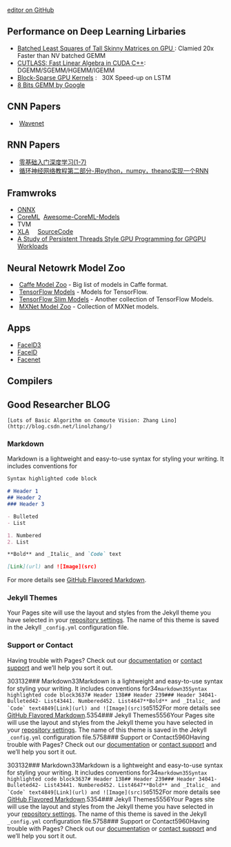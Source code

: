 [editor on GitHub](https://github.com/fsword73/jianyang.github.io/edit/master/index.md)

## Performance on Deep Learning Lirbaries 
- [Batched Least Squares of Tall Skinny Matrices on GPU ](https://www.nag.com/doc/techrep/pdf/tr1_17.pdf) : Clamied 20x Faster than NV batched GEMM
- [CUTLASS: Fast Linear Algebra in CUDA C++](https://devblogs.nvidia.com/parallelforall/cutlass-linear-algebra-cuda/): DGEMM/SGEMM/HGEMM/IGEMM
- [Block-Sparse GPU Kernels](https://blog.openai.com/block-sparse-gpu-kernels/) :   30X Speed-up on LSTM 
- [8 Bits GEMM by Google](https://github.com/google/gemmlowp)
  

## CNN Papers 
-  [Wavenet](https://arxiv.org/pdf/1609.03499.pdf) 
## RNN Papers
-  [零基础入门深度学习(1-7)](https://www.zybuluo.com/hanbingtao/note/433855)
-  [循环神经网络教程第二部分-用python，numpy，theano实现一个RNN](https://zhuanlan.zhihu.com/p/22289383)
## Framwroks
- [ONNX](https://github.com/onnx/onnx/blob/master/docs/IR.md)
- [CoreML](https://developer.apple.com/machine-learning/)
  [Awesome-CoreML-Models](https://github.com/likedan/Awesome-CoreML-Models)
- TVM
- [XLA](https://autodiff-workshop.github.io/slides/JeffDean.pdf)
     [SourceCode](https://github.com/tensorflow/tensorflow/tree/master/tensorflow/compiler)
- [A Study of Persistent Threads Style GPU Programming for GPGPU Workloads](http://www.idav.ucdavis.edu/func/return_pdf?pub_id=1089)
## Neural Netowrk Model Zoo
-  [Caffe Model Zoo](https://github.com/BVLC/caffe/wiki/Model-Zoo) - Big list of models in Caffe format.
-  [TensorFlow Models](https://github.com/tensorflow/models) - Models for TensorFlow.
-  [TensorFlow Slim Models](https://github.com/tensorflow/models/blob/master/slim/README.md) - Another collection of TensorFlow Models.
-  [MXNet Model Zoo](https://mxnet.incubator.apache.org/model_zoo/) - Collection of MXNet models.
## Apps
- [FaceID3](https://arxiv.org/abs/1502.00873)
- [FaceID](http://mmlab.ie.cuhk.edu.hk/pdf/YiSun_CVPR14.pdf)
- [Facenet](https://github.com/davidsandberg/facenet)
## Compilers 


## Good Researcher BLOG
    [Lots of Basic Algorithm on Comoute Vision: Zhang Lino](http://blog.csdn.net/linolzhang/)

### Markdown
Markdown is a lightweight and easy-to-use syntax for styling your writing. It includes conventions for
```markdown
Syntax highlighted code block

# Header 1
## Header 2
### Header 3

- Bulleted
- List

1. Numbered
2. List

**Bold** and _Italic_ and `Code` text

[Link](url) and ![Image](src)
```

For more details see [GitHub Flavored Markdown](https://guides.github.com/features/mastering-markdown/).

### Jekyll Themes

Your Pages site will use the layout and styles from the Jekyll theme you have selected in your [repository settings](https://github.com/fsword73/jianyang.github.io/settings). The name of this theme is saved in the Jekyll `_config.yml` configuration file.

### Support or Contact

Having trouble with Pages? Check out our [documentation](https://help.github.com/categories/github-pages-basics/) or [contact support](https://github.com/contact) and we’ll help you sort it out.

303132### Markdown33Markdown is a lightweight and easy-to-use syntax for styling your writing. It includes conventions for34```markdown35Syntax highlighted code block3637# Header 138## Header 239### Header 34041- Bulleted42- List43441. Numbered452. List4647**Bold** and _Italic_ and `Code` text4849[Link](url) and ![Image](src)50```5152For more details see [GitHub Flavored Markdown](https://guides.github.com/features/mastering-markdown/).5354### Jekyll Themes5556Your Pages site will use the layout and styles from the Jekyll theme you have selected in your [repository settings](https://github.com/fsword73/jianyang.github.io/settings). The name of this theme is saved in the Jekyll `_config.yml` configuration file.5758### Support or Contact5960Having trouble with Pages? Check out our [documentation](https://help.github.com/categories/github-pages-basics/) or [contact support](https://github.com/contact) and we’ll help you sort it out.


303132### Markdown33Markdown is a lightweight and easy-to-use syntax for styling your writing. It includes conventions for34```markdown35Syntax highlighted code block3637# Header 138## Header 239### Header 34041- Bulleted42- List43441. Numbered452. List4647**Bold** and _Italic_ and `Code` text4849[Link](url) and ![Image](src)50```5152For more details see [GitHub Flavored Markdown](https://guides.github.com/features/mastering-markdown/).5354### Jekyll Themes5556Your Pages site will use the layout and styles from the Jekyll theme you have selected in your [repository settings](https://github.com/fsword73/jianyang.github.io/settings). The name of this theme is saved in the Jekyll `_config.yml` configuration file.5758### Support or Contact5960Having trouble with Pages? Check out our [documentation](https://help.github.com/categories/github-pages-basics/) or [contact support](https://github.com/contact) and we’ll help you sort it out.

